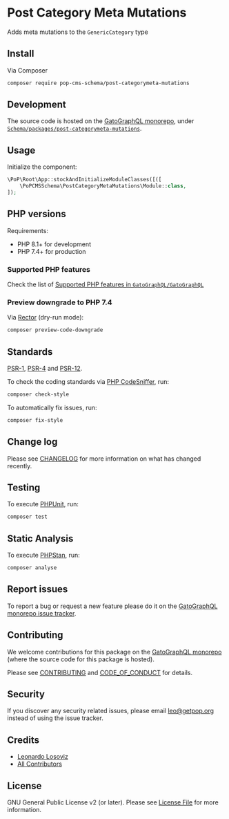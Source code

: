 # Post Category Meta Mutations

<!--
[![Build Status][ico-travis]][link-travis]
[![Quality Score][ico-code-quality]][link-code-quality]
[![Software License][ico-license]](LICENSE.md)
[![Latest Version on Packagist][ico-version]][link-packagist]
[![Coverage Status][ico-scrutinizer]][link-scrutinizer]
[![Total Downloads][ico-downloads]][link-downloads]
-->

Adds meta mutations to the `GenericCategory` type

## Install

Via Composer

``` bash
composer require pop-cms-schema/post-categorymeta-mutations
```

## Development

The source code is hosted on the [GatoGraphQL monorepo](https://github.com/GatoGraphQL/GatoGraphQL), under [`Schema/packages/post-categorymeta-mutations`](https://github.com/GatoGraphQL/GatoGraphQL/tree/master/layers/Schema/packages/post-categorymeta-mutations).

## Usage

Initialize the component:

``` php
\PoP\Root\App::stockAndInitializeModuleClasses([([
    \PoPCMSSchema\PostCategoryMetaMutations\Module::class,
]);
```

## PHP versions

Requirements:

- PHP 8.1+ for development
- PHP 7.4+ for production

### Supported PHP features

Check the list of [Supported PHP features in `GatoGraphQL/GatoGraphQL`](https://github.com/GatoGraphQL/GatoGraphQL/blob/master/docs/supported-php-features.md)

### Preview downgrade to PHP 7.4

Via [Rector](https://github.com/rectorphp/rector) (dry-run mode):

```bash
composer preview-code-downgrade
```

## Standards

[PSR-1](https://www.php-fig.org/psr/psr-1), [PSR-4](https://www.php-fig.org/psr/psr-4) and [PSR-12](https://www.php-fig.org/psr/psr-12).

To check the coding standards via [PHP CodeSniffer](https://github.com/squizlabs/PHP_CodeSniffer), run:

``` bash
composer check-style
```

To automatically fix issues, run:

``` bash
composer fix-style
```

## Change log

Please see [CHANGELOG](CHANGELOG.md) for more information on what has changed recently.

## Testing

To execute [PHPUnit](https://phpunit.de/), run:

``` bash
composer test
```

## Static Analysis

To execute [PHPStan](https://github.com/phpstan/phpstan), run:

``` bash
composer analyse
```

## Report issues

To report a bug or request a new feature please do it on the [GatoGraphQL monorepo issue tracker](https://github.com/GatoGraphQL/GatoGraphQL/issues).

## Contributing

We welcome contributions for this package on the [GatoGraphQL monorepo](https://github.com/GatoGraphQL/GatoGraphQL) (where the source code for this package is hosted).

Please see [CONTRIBUTING](CONTRIBUTING.md) and [CODE_OF_CONDUCT](CODE_OF_CONDUCT.md) for details.

## Security

If you discover any security related issues, please email leo@getpop.org instead of using the issue tracker.

## Credits

- [Leonardo Losoviz][link-author]
- [All Contributors][link-contributors]

## License

GNU General Public License v2 (or later). Please see [License File](LICENSE.md) for more information.

[ico-version]: https://img.shields.io/packagist/v/pop-cms-schema/post-categorymeta-mutations.svg?style=flat-square
[ico-license]: https://img.shields.io/badge/license-GPLv2-brightgreen.svg?style=flat-square
[ico-travis]: https://img.shields.io/travis/pop-cms-schema/post-categorymeta-mutations/master.svg?style=flat-square
[ico-scrutinizer]: https://img.shields.io/scrutinizer/coverage/g/pop-cms-schema/post-categorymeta-mutations.svg?style=flat-square
[ico-code-quality]: https://img.shields.io/scrutinizer/g/pop-cms-schema/post-categorymeta-mutations.svg?style=flat-square
[ico-downloads]: https://img.shields.io/packagist/dt/pop-cms-schema/post-categorymeta-mutations.svg?style=flat-square

[link-packagist]: https://packagist.org/packages/pop-cms-schema/post-categorymeta-mutations
[link-travis]: https://travis-ci.org/pop-cms-schema/post-categorymeta-mutations
[link-scrutinizer]: https://scrutinizer-ci.com/g/pop-cms-schema/post-categorymeta-mutations/code-structure
[link-code-quality]: https://scrutinizer-ci.com/g/pop-cms-schema/post-categorymeta-mutations
[link-downloads]: https://packagist.org/packages/pop-cms-schema/post-categorymeta-mutations
[link-author]: https://github.com/leoloso
[link-contributors]: ../../../../../../contributors

